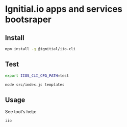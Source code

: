 # Ignitial.io apps and services bootsraper

## Install

```bash
npm install -g @ignitial/iio-cli
```

## Test

```bash
export IIOS_CLI_CFG_PATH=test

node src/index.js templates
```

## Usage

See tool's help:

```bash
iio
```
